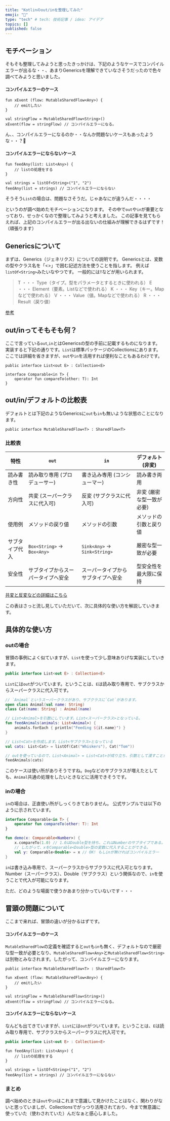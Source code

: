 ```yaml
---
title: "Kotlinのout/inを整理してみた"
emoji: "👏"
type: "tech" # tech: 技術記事 / idea: アイデア
topics: []
published: false
---
```


## モチベーション

そもそも整理してみようと思ったきっかけは、下記のようなケースでコンパイルエラーが出るな・・、あまりGenericsを理解できていなさそうだったので色々調べてみようと思いました。

#### コンパイルエラーのケース

```kotlin:もともとやりたかったこと（コンパイルエラー）
fun xEvent (flow: MutableSharedFlow<Any>) {
    // emitしたい
}

val stringFlow = MutableSharedFlow<String>()
xEvent(flow = stringFlow) // コンパイルエラーになる。
```

ん、、コンパイルエラーになるのか・・なんか問題ないケースもあったような・・？🤔

#### コンパイルエラーにならないケース

```kotlin:コンパイルエラーにならないケース
fun feedAny(list: List<Any>) {
    // listの処理をする
}

val strings = listOf<String>("1", "2")
feedAny(list = strings) // コンパイルエラーにならない
```

そうそう`List`の場合は、問題なさそうだ。じゃあなにが違うんだ・・・・

というのが調べ始めたモチベーションになります。
その中で`out`や`in`が重要となっており、せっかくなので整理してみようと考えました。
この記事を見てもらえれば、上記のコンパイルエラーが出る出ないの仕組みが理解できるはずです！（頑張ります）


## Genericsについて
まずは、Generics（ジェネリクス）についての説明です。
Genericsとは、変数の型やクラス名を「<>」で囲む記述方法を使うことを指します。
例えば`listOf<String>`みたいなやつです。
一般的には`T`などが用いられます。

> T ・・・ Type（タイプ。型をパラメータとするときに使われる）
> E ・・・ Element（要素。Listなどで使われる）
> K ・・・ Key（キー。Mapなどで使われる）
> V ・・・ Value（値。Mapなどで使われる）
> R ・・・ Result（戻り値）

[参考](https://zenn.dev/96mame/articles/21e2f8c95947e9581192)

## out/inってそもそも何？

ここで言っている`out`,`in`とはGenericsの型の手前に記載するものになります。
実装すると下記の通りです。`List`は標準パッケージのCollectionsにあります。
ここでは詳細を省きますが、`out`や`in`を活用すれば便利なこともあるわけです。

```kotlin:out使ったの例
public interface List<out E> : Collection<E>
```

```kotlin:inを使ったの例
interface Comparable<in T> {
    operator fun compareTo(other: T): Int
}
```

## out/in/デフォルトの比較表

デフォルトとは下記のようなGenericsに`out`も`in`も無いような状態のことになります。

```kotlin:デフォルトの例
public interface MutableSharedFlow<T> : SharedFlow<T>
```

### 比較表

| 特性         | `out`        | `in`        | デフォルト (非変)  |
|-------------|-------------------------|-----------------------|-------------------|
| 読み書き性   | 読み取り専用 (プロデューサー) | 書き込み専用 (コンシューマー) | 読み書き両用      |
| 方向性       | 共変 (スーパークラスに代入可) | 反変 (サブクラスに代入可)   | 非変 (厳密な型一致が必要) |
| 使用例       | メソッドの戻り値          | メソッドの引数           | メソッドの引数と戻り値  |
| サブタイプ代入 | `Box<String>` → `Box<Any>` | `Sink<Any>` → `Sink<String>` | 厳密な型一致が必要   |
| 安全性       | サブタイプからスーパータイプへ安全 | スーパータイプからサブタイプへ安全 | 型安全性を最大限に保持 |

[共変と反変などの詳細はこちら](https://ja.wikipedia.org/wiki/%E5%85%B1%E5%A4%89%E6%80%A7%E3%81%A8%E5%8F%8D%E5%A4%89%E6%80%A7_(%E8%A8%88%E7%AE%97%E6%A9%9F%E7%A7%91%E5%AD%A6))


この表はさっと流し見していただいて、次に具体的な使い方を解説していきます。


## 具体的な使い方

### outの場合

冒頭の事例によく似ていますが、`List`を使って少し意味ありげな実装にしていきます。

```kotlin
public interface List<out E> : Collection<E>
```
`List`には`out`がついています。ということは、`E`は読み取り専用で、サブクラスからスーパークラスに代入可です。

```kotlin
// `Animal`というスーパークラスがあり、サブクラスに`Cat`があります。
open class Animal(val name: String)
class Cat(name: String) : Animal(name)

// List<Animal>を引数にしています。List<スーパークラス>となっている。
fun feedAnimals(animals: List<Animal>) {
    animals.forEach { println("Feeding ${it.name}") }
}

// List<Cat>を作成します。List<サブクラス>となっている
val cats: List<Cat> = listOf(Cat("Whiskers"), Cat("Tom"))

// outを使っているので、List<Animal> = List<Cat>が成り立ち、引数として渡すことが可能です。
feedAnimals(cats)  
```

このケースは使い所がありそうですね。`Dog`などのサブクラスが増えたとしても、`Animal`共通の処理をしたいときなどに活用できそうです。


### inの場合

`in`の場合は、正直使い所がしっくりきておりません。
公式サンプルでは以下のように示されています。

```kotlin
interface Comparable<in T> {
    operator fun compareTo(other: T): Int
}

fun demo(x: Comparable<Number>) {
    x.compareTo(1.0) // 1.0はDouble型を持ち、これはNumberのサブタイプである。
    // したがって、xをComparable<Double>型の変数に代入することができる。
    val y: Comparable<Double> = x // OK! もしinが無ければコンパイルエラー
}
```

`in`は書き込み専用で、スーパークラスからサブクラスに代入可となります。
Number（スーパークラス）、Double（サブクラス）という関係なので、`in`を使うことで代入が可能になります。

ただ、どのような場面で使うかあまり分かっていないです・・・


## 冒頭の問題について

ここまで来れば、冒頭の違いが分かるはずです。

#### コンパイルエラーのケース

`MutableSharedFlow`の定義を確認すると`out`も`in`も無く、デフォルトなので厳密な型一致が必要となり、`MutableSharedFlow<Any>`と`MutableSharedFlow<String>`は別物とみなされます。したがって、コンパイルエラーになります。

```kotlin:デフォルトの例
public interface MutableSharedFlow<T> : SharedFlow<T>
```

```kotlin:もともとやりたかったこと（コンパイルエラー）
fun xEvent (flow: MutableSharedFlow<Any>) {
    // emitしたい
}

val stringFlow = MutableSharedFlow<String>()
xEvent(flow = stringFlow) // コンパイルエラーになる。
```

#### コンパイルエラーにならないケース

なんども出てきていますが、`List`には`out`がついています。ということは、`E`は読み取り専用で、サブクラスからスーパークラスに代入可です。

```kotlin
public interface List<out E> : Collection<E>
```

```kotlin:コンパイルエラーにならないケース
fun feedAny(list: List<Any>) {
    // listの処理をする
}

val strings = listOf<String>("1", "2")
feedAny(list = strings) // コンパイルエラーにならない
```


### まとめ

調べ始めのときは`out`や`in`はこれまで意識して見かけたことはなく、関わりがないと思っていましが、Collectionsでがっつり活用されており、今まで無意識に使っていた（使わされていた）んだなぁと感心しました。
